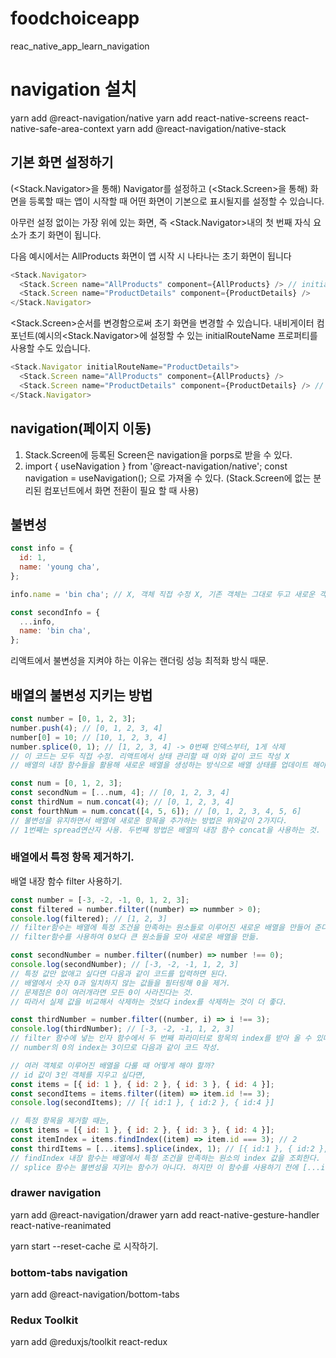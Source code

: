# foodchoiceapp

reac_native_app_learn_navigation

# navigation 설치

yarn add @react-navigation/native
yarn add react-native-screens react-native-safe-area-context
yarn add @react-navigation/native-stack

## 기본 화면 설정하기

(<Stack.Navigator>을 통해) Navigator를 설정하고 (<Stack.Screen>을 통해) 화면을 등록할 때는 앱이 시작할 때 어떤 화면이 기본으로 표시될지를 설정할 수 있습니다.

아무런 설정 없이는 가장 위에 있는 화면, 즉 <Stack.Navigator>내의 첫 번째 자식 요소가 초기 화면이 됩니다.

다음 예시에서는 AllProducts 화면이 앱 시작 시 나타나는 초기 화면이 됩니다

```js
<Stack.Navigator>
  <Stack.Screen name="AllProducts" component={AllProducts} /> // initial screen
  <Stack.Screen name="ProductDetails" component={ProductDetails} />
</Stack.Navigator>
```

<Stack.Screen>순서를 변경함으로써 초기 화면을 변경할 수 있습니다.
내비게이터 컴포넌트(예시의<Stack.Navigator>에 설정할 수 있는 initialRouteName 프로퍼티를 사용할 수도 있습니다.

```js
<Stack.Navigator initialRouteName="ProductDetails">
  <Stack.Screen name="AllProducts" component={AllProducts} />
  <Stack.Screen name="ProductDetails" component={ProductDetails} /> // initial screen
</Stack.Navigator>
```

## navigation(페이지 이동)

1. Stack.Screen에 등록된 Screen은 navigation을 porps로 받을 수 있다.
2. import { useNavigation } from '@react-navigation/native';
   const navigation = useNavigation();
   으로 가져올 수 있다. (Stack.Screen에 없는 분리된 컴포넌트에서 화면 전환이 필요 할 때 사용)

## 불변성

```js
const info = {
  id: 1,
  name: 'young cha',
};

info.name = 'bin cha'; // X, 객체 직접 수정 X, 기존 객체는 그대로 두고 새로운 객체를 만들어 덮어 씌워야함.

const secondInfo = {
  ...info,
  name: 'bin cha',
};
```

리액트에서 불변성을 지켜야 하는 이유는 랜더링 성능 최적화 방식 때문.

## 배열의 불변성 지키는 방법

```js
const number = [0, 1, 2, 3];
number.push(4); // [0, 1, 2, 3, 4]
number[0] = 10; // [10, 1, 2, 3, 4]
number.splice(0, 1); // [1, 2, 3, 4] -> 0번째 인덱스부터, 1게 삭제
// 이 코드는 모두 직접 수정. 리액트에서 상태 관리할 때 이와 같이 코드 작성 X
// 배열의 내장 함수들을 활용해 새로운 배열을 생성하는 방식으로 배열 상태를 업데이트 해야한다.

const num = [0, 1, 2, 3];
const secondNum = [...num, 4]; // [0, 1, 2, 3, 4]
const thirdNum = num.concat(4); // [0, 1, 2, 3, 4]
const fourthNum = num.concat([4, 5, 6]); // [0, 1, 2, 3, 4, 5, 6]
// 불변성을 유지하면서 배열에 새로운 항목을 추가하는 방법은 위와같이 2가지다.
// 1번째는 spread연산자 사용. 두번째 방법은 배열의 내장 함수 concat을 사용하는 것.
```

### 배열에서 특정 항목 제거하기.

배열 내장 함수 filter 사용하기.

```js
const number = [-3, -2, -1, 0, 1, 2, 3];
const filtered = number.filter((number) => nummber > 0);
console.log(filtered); // [1, 2, 3]
// filter함수는 배열에 특정 조건을 만족하는 원소들로 이루어진 새로운 배열을 만들어 준다.
// filter함수를 사용하여 0보다 큰 원소들을 모아 새로운 배열을 만듦.

const secondNumber = number.filter((number) => number !== 0);
console.log(secondNumber); // [-3, -2, -1, 1, 2, 3]
// 특정 값만 없애고 싶다면 다음과 같이 코드를 입력하면 된다.
// 배열에서 숫자 0과 일치하지 않는 값들을 필터링해 0을 제거.
// 문제점은 0이 여러개라면 모든 0이 사라진다는 것.
// 따라서 실제 값을 비교해서 삭제하는 것보다 index를 삭제하는 것이 더 좋다.

const thirdNumber = number.filter((number, i) => i !== 3);
console.log(thirdNumber); // [-3, -2, -1, 1, 2, 3]
// filter 함수에 넣는 인자 함수에서 두 번째 파라미터로 항목의 index를 받아 올 수 있다
// number의 0의 index는 3이므로 다음과 같이 코드 작성.

// 여러 객체로 이루어진 배열을 다룰 때 어떻게 해야 할까?
// id 값이 3인 객체를 지우고 싶다면,
const items = [{ id: 1 }, { id: 2 }, { id: 3 }, { id: 4 }];
const secondItems = items.filter((item) => item.id !== 3);
console.log(secondItems); // [{ id:1 }, { id:2 }, { id:4 }]

// 특정 항목을 제거할 때는,
const items = [{ id: 1 }, { id: 2 }, { id: 3 }, { id: 4 }];
const itemIndex = items.findIndex((item) => item.id === 3); // 2
const thirdItems = [...items].splice(index, 1); // [{ id:1 }, { id:2 }, { id:4 }]
// findIndex 내장 함수는 배열에서 특정 조건을 만족하는 원소의 index 값을 조회한다.
// splice 함수는 불변성을 지키는 함수가 아니다. 하지만 이 함수를 사용하기 전에 [...items]를 사용해 기존 items 배열 안에 있던 내용을 넣은 새로운 배열은 만들었기에 items 배열은 변함없이 기존 상태를 그대로 유지하게 된다.
```

### drawer navigation

yarn add @react-navigation/drawer
yarn add react-native-gesture-handler react-native-reanimated

yarn start --reset-cache 로 시작하기.

### bottom-tabs navigation

yarn add @react-navigation/bottom-tabs

### Redux Toolkit

yarn add @reduxjs/toolkit react-redux
